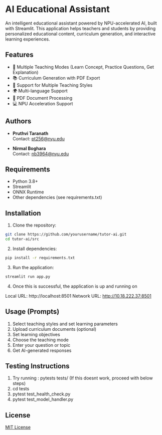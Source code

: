 # AI Educational Assistant

An intelligent educational assistant powered by NPU-accelerated AI, built with Streamlit. This application helps teachers and students by providing personalized educational content, curriculum generation, and interactive learning experiences.


## Features

- 🎯 Multiple Teaching Modes (Learn Concept, Practice Questions, Get Explanation)
- 📚 Curriculum Generation with PDF Export
- 🎨 Support for Multiple Teaching Styles
- 🌍 Multi-language Support
- 📑 PDF Document Processing
- 💻 NPU Acceleration Support


## Authors
- **Pruthvi Taranath**  
  Contact: pt256@nyu.edu
  
- **Nirmal Boghara**  
  Contact: nb3964@nyu.edu 

## Requirements

- Python 3.8+
- Streamlit
- ONNX Runtime
- Other dependencies (see requirements.txt)


## Installation

1. Clone the repository:

```bash
git clone https://github.com/yourusername/tutor-ai.git
cd tutor-ai/src
```

2. Install dependencies:

```bash
pip install -r requirements.txt
```

3. Run the application:

```bash
streamlit run app.py
```


4. Once this is successful, the application is up and running on 

Local URL: http://localhost:8501
Network URL: http://10.18.222.37:8501



## Usage (Prompts)

1. Select teaching styles and set learning parameters
2. Upload curriculum documents (optional)
3. Set learning objectives
4. Choose the teaching mode
5. Enter your question or topic
6. Get AI-generated responses

## Testing Instructions

1. Try running : pytests tests/      (If this doesnt work, proceed with below steps)
2. cd tests
3. pytest test_health_check.py
4. pytest test_model_handler.py


## License

[MIT License](LICENSE)
